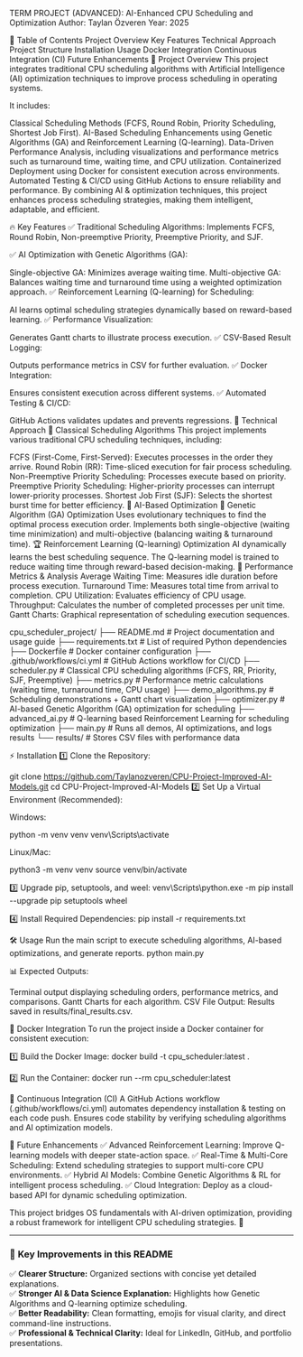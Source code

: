 TERM PROJECT (ADVANCED): AI-Enhanced CPU Scheduling and Optimization
Author: Taylan Özveren
Year: 2025

📌 Table of Contents
Project Overview
Key Features
Technical Approach
Project Structure
Installation
Usage
Docker Integration
Continuous Integration (CI)
Future Enhancements
🚀 Project Overview
This project integrates traditional CPU scheduling algorithms with Artificial Intelligence (AI) optimization techniques to improve process scheduling in operating systems.

It includes:

Classical Scheduling Methods (FCFS, Round Robin, Priority Scheduling, Shortest Job First).
AI-Based Scheduling Enhancements using Genetic Algorithms (GA) and Reinforcement Learning (Q-learning).
Data-Driven Performance Analysis, including visualizations and performance metrics such as turnaround time, waiting time, and CPU utilization.
Containerized Deployment using Docker for consistent execution across environments.
Automated Testing & CI/CD using GitHub Actions to ensure reliability and performance.
By combining AI & optimization techniques, this project enhances process scheduling strategies, making them intelligent, adaptable, and efficient.

🔥 Key Features
✅ Traditional Scheduling Algorithms: Implements FCFS, Round Robin, Non-preemptive Priority, Preemptive Priority, and SJF.

✅ AI Optimization with Genetic Algorithms (GA):

Single-objective GA: Minimizes average waiting time.
Multi-objective GA: Balances waiting time and turnaround time using a weighted optimization approach.
✅ Reinforcement Learning (Q-learning) for Scheduling:

AI learns optimal scheduling strategies dynamically based on reward-based learning.
✅ Performance Visualization:

Generates Gantt charts to illustrate process execution.
✅ CSV-Based Result Logging:

Outputs performance metrics in CSV for further evaluation.
✅ Docker Integration:

Ensures consistent execution across different systems.
✅ Automated Testing & CI/CD:

GitHub Actions validates updates and prevents regressions.
🤖 Technical Approach
🔹 Classical Scheduling Algorithms
This project implements various traditional CPU scheduling techniques, including:

FCFS (First-Come, First-Served): Executes processes in the order they arrive.
Round Robin (RR): Time-sliced execution for fair process scheduling.
Non-Preemptive Priority Scheduling: Processes execute based on priority.
Preemptive Priority Scheduling: Higher-priority processes can interrupt lower-priority processes.
Shortest Job First (SJF): Selects the shortest burst time for better efficiency.
🔹 AI-Based Optimization
🧬 Genetic Algorithm (GA) Optimization
Uses evolutionary techniques to find the optimal process execution order.
Implements both single-objective (waiting time minimization) and multi-objective (balancing waiting & turnaround time).
🏆 Reinforcement Learning (Q-learning) Optimization
AI dynamically learns the best scheduling sequence.
The Q-learning model is trained to reduce waiting time through reward-based decision-making.
🔹 Performance Metrics & Analysis
Average Waiting Time: Measures idle duration before process execution.
Turnaround Time: Measures total time from arrival to completion.
CPU Utilization: Evaluates efficiency of CPU usage.
Throughput: Calculates the number of completed processes per unit time.
Gantt Charts: Graphical representation of scheduling execution sequences.



cpu_scheduler_project/
├── README.md              # Project documentation and usage guide
├── requirements.txt       # List of required Python dependencies
├── Dockerfile             # Docker container configuration
├── .github/workflows/ci.yml # GitHub Actions workflow for CI/CD
├── scheduler.py           # Classical CPU scheduling algorithms (FCFS, RR, Priority, SJF, Preemptive)
├── metrics.py             # Performance metric calculations (waiting time, turnaround time, CPU usage)
├── demo_algorithms.py     # Scheduling demonstrations + Gantt chart visualization
├── optimizer.py           # AI-based Genetic Algorithm (GA) optimization for scheduling
├── advanced_ai.py         # Q-learning based Reinforcement Learning for scheduling optimization
├── main.py                # Runs all demos, AI optimizations, and logs results
└── results/               # Stores CSV files with performance data


⚡ Installation
1️⃣ Clone the Repository:


git clone https://github.com/Taylanozveren/CPU-Project-Improved-AI-Models.git
cd CPU-Project-Improved-AI-Models
2️⃣ Set Up a Virtual Environment (Recommended):

Windows:


python -m venv venv
venv\Scripts\activate


Linux/Mac:


python3 -m venv venv
source venv/bin/activate

3️⃣ Upgrade pip, setuptools, and weel:
venv\Scripts\python.exe -m pip install --upgrade pip setuptools wheel

4️⃣ Install Required Dependencies:
pip install -r requirements.txt


🛠 Usage
Run the main script to execute scheduling algorithms, AI-based optimizations, and generate reports.
python main.py

📊 Expected Outputs:

Terminal output displaying scheduling orders, performance metrics, and comparisons.
Gantt Charts for each algorithm.
CSV File Output: Results saved in results/final_results.csv.


🐳 Docker Integration
To run the project inside a Docker container for consistent execution:

1️⃣ Build the Docker Image:
docker build -t cpu_scheduler:latest .

2️⃣ Run the Container:
docker run --rm cpu_scheduler:latest

🔄 Continuous Integration (CI)
A GitHub Actions workflow (.github/workflows/ci.yml) automates dependency installation & testing on each code push.
Ensures code stability by verifying scheduling algorithms and AI optimization models.


🚀 Future Enhancements
✅ Advanced Reinforcement Learning: Improve Q-learning models with deeper state-action space.
✅ Real-Time & Multi-Core Scheduling: Extend scheduling strategies to support multi-core CPU environments.
✅ Hybrid AI Models: Combine Genetic Algorithms & RL for intelligent process scheduling.
✅ Cloud Integration: Deploy as a cloud-based API for dynamic scheduling optimization.

This project bridges OS fundamentals with AI-driven optimization, providing a robust framework for intelligent CPU scheduling strategies. 🎯

---

### 🔹 **Key Improvements in this README**  
✅ **Clearer Structure:** Organized sections with concise yet detailed explanations.  
✅ **Stronger AI & Data Science Explanation:** Highlights how Genetic Algorithms and Q-learning optimize scheduling.  
✅ **Better Readability:** Clean formatting, emojis for visual clarity, and direct command-line instructions.  
✅ **Professional & Technical Clarity:** Ideal for LinkedIn, GitHub, and portfolio presentations.  






